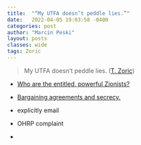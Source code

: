 ```yaml
---
title:  "“My UTFA doesn’t peddle lies.”"
date:   2022-04-05 19:03:58 -0400
categories: post
author: "Marcin Peski"
layout: posts
classes: wide
tags: Zoric
---
```


>My UTFA doesn’t peddle lies. (<a href="https://twitter.com/terezia_zoric/status/1509567118961958913">T. Zoric</a>)

* <a href="{% post_url 2022-04-01-Jewish-Faculty %}">Who are the entitled, powerful Zionists?</a>

* <a href="{% post_url 2022-01-26-Bargaining-agreement-secrecy %}">Bargaining agreements and secrecy.</a>

* explicitly email

* OHRP complaint

* 

